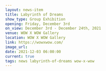 ```yaml
---
layout: news-item
title: Labyrinth of Dreams
show_type: Group Exhibition
opening: Friday, December 3rd
on_view: December 3rd - December 24th, 2021
venue: WOW X WOW Gallery
location: WOW X WOW Gallery
link: https://wowxwow.com/
image_url:
date: 2021-12-03 06:00:00
current: true
tags: news labyrinth-of-dreams wow-x-wow
---
```

